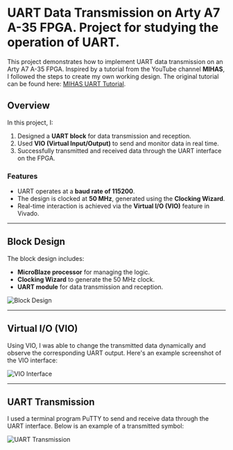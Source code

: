 # UART Data Transmission on Arty A7 A-35 FPGA. Project for studying the operation of UART.

This project demonstrates how to implement UART data transmission on an Arty A7 A-35 FPGA. Inspired by a tutorial from the YouTube channel **MIHAS**, I followed the steps to create my own working design. The original tutorial can be found here: [MIHAS UART Tutorial](https://www.youtube.com/).

## Overview

In this project, I:
1. Designed a **UART block** for data transmission and reception.
2. Used **VIO (Virtual Input/Output)** to send and monitor data in real time.
3. Successfully transmitted and received data through the UART interface on the FPGA.

### Features
- UART operates at a **baud rate of 115200**.
- The design is clocked at **50 MHz**, generated using the **Clocking Wizard**.
- Real-time interaction is achieved via the **Virtual I/O (VIO)** feature in Vivado.

---

## Block Design

The block design includes:
- **MicroBlaze processor** for managing the logic.
- **Clocking Wizard** to generate the 50 MHz clock.
- **UART module** for data transmission and reception.

![Block Design](path/to/block_design_image.png)

---

## Virtual I/O (VIO)

Using VIO, I was able to change the transmitted data dynamically and observe the corresponding UART output. Here's an example screenshot of the VIO interface:

![VIO Interface](path/to/vio_image.png)

---

## UART Transmission

I used a terminal program PuTTY to send and receive data through the UART interface. Below is an example of a transmitted symbol:

![UART Transmission](path/to/uart_transmission_image.png)

